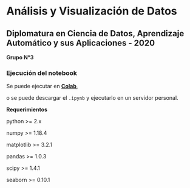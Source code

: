 # Análisis y Visualización de Datos

## Diplomatura en Ciencia de Datos, Aprendizaje Automático y sus Aplicaciones - 2020

**Grupo N°3**

### Ejecución del notebook

Se puede ejecutar en [**Colab**](https://colab.research.google.com/github/dyvanoff/diplo-datos-ayvd-g3/blob/master/An_y_Vi_de_Datos/Practico_Analisis_de_Datos.ipynb),

o se puede descargar el `.ipynb` y ejecutarlo en un servidor personal.

**Requerimientos** 

python     >= 2.x

numpy      >= 1.18.4

matplotlib >= 3.2.1

pandas     >= 1.0.3

scipy      >= 1.4.1

seaborn    >= 0.10.1

